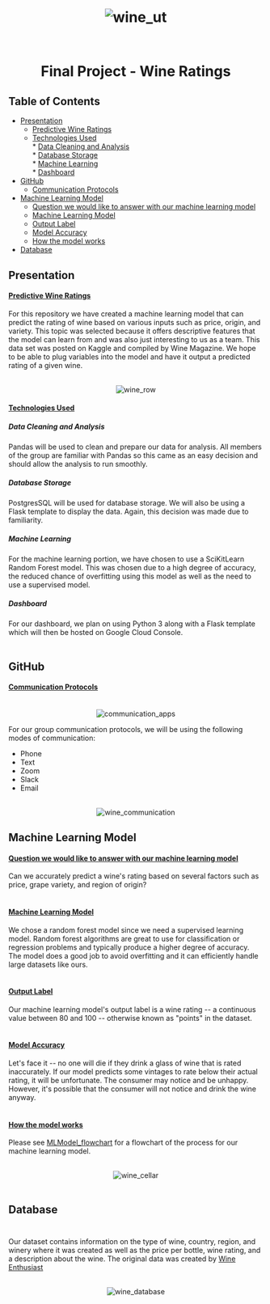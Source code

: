 <div align="center">
  
  # ![wine_ut](wine_ut.png)<br><br> 
  
</div>
<div align="center">

# Final Project - Wine Ratings
</div>
                          

## Table of Contents
* [Presentation](#Presentation)<br>
    * [Predictive Wine Ratings](#Predictive-Wine-Ratings)<br>
    * [Technologies Used](#Technologies-Used)<br>
          *  [Data Cleaning and Analysis](#Data-Cleaning-And-Analysis)<br>
          *  [Database Storage](#Database-Storage)<br>
          *  [Machine Learning](#Machine-Learning)<br>
          *  [Dashboard](#Dashboard)<br>
* [GitHub](#GitHub)<br>
    * [Communication Protocols](#Communication-Protocols)<br>
* [Machine Learning Model](#Machine-Learning-Model)<br>
    * [Question we would like to answer with our machine learning model](#Question-we-would-like-to-answer-with-our-machine-learning-model)<br>
    * [Machine Learning Model](#Machine-Learning-Model)<br>
    * [Output Label](#Output-Label)<br>
    * [Model Accuracy](#Model-Accuracy)<br>
    * [How the model works](#How-the-model-works)<br>
* [Database](#Database)

## Presentation

#### <ins><b>Predictive Wine Ratings</ins></b><br> ####
For this repository we have created a machine learning model that can predict the rating of wine based on various inputs such as price, origin, and variety. This topic was selected because it offers descriptive features that the model can learn from and was also just interesting to us as a team. This data set was posted on Kaggle and compiled by Wine Magazine. We hope to be able to plug variables into the model and have it output a predicted rating of a given wine.<br><br>

<div align="center">
  
  ![wine_row](wine_row.png)
  
</div>

#### <ins><b>Technologies Used</ins></b><br> ####

##### <b>Data Cleaning and Analysis</b><br> #####
Pandas will be used to clean and prepare our data for analysis. All members of the group are familiar with Pandas so this came as an easy decision and should allow the analysis to run smoothly.<br>
##### <b>Database Storage</b><br> #####
PostgresSQL will be used for database storage. We will also be using a Flask template to display the data. Again, this decision was made due to familiarity.<br>
##### <b>Machine Learning</b><br> #####
For the machine learning portion, we have chosen to use a SciKitLearn Random Forest model. This was chosen due to a high degree of accuracy, the reduced chance of overfitting using this model as well as the need to use a supervised model.<br>
##### <b>Dashboard</b><br> #####
For our dashboard, we plan on using Python 3 along with a Flask template which will then be hosted on Google Cloud Console.<br><br>



## GitHub
#### <ins><b>Communication Protocols</ins></b><br><br> ####
<div align="center">
  
![communication_apps](communication_apps.png)

 </div>


For our group communication protocols, we will be using the following modes of communication:<br>
* Phone<br>
* Text<br>
* Zoom<br>
* Slack<br>
* Email<br><br>
<div align="center">
  
![wine_communication](wine_communication.png)

</div>


## Machine Learning Model

#### <ins><b>Question we would like to answer with our machine learning model</ins></b><br> ####
Can we accurately predict a wine's rating based on several factors such as price, grape variety, and region of origin?<br><br>
#### <ins><b>Machine Learning Model</ins></b><br> ####
We chose a random forest model since we need a supervised learning model. Random forest algorithms are great to use for classification or regression problems and typically produce a higher degree of accuracy. The model does a good job to avoid overfitting and it can efficiently handle large datasets like ours.<br><br>
#### <ins><b>Output Label</ins></b><br> ####
Our machine learning model's output label is a wine rating -- a continuous value between 80 and 100 -- otherwise known as "points" in the dataset.<br><br> 
#### <ins><b>Model Accuracy</ins></b><br> ####
Let's face it -- no one will die if they drink a glass of wine that is rated inaccurately. If our model predicts some vintages to rate below their actual rating, it will be unfortunate. The consumer may notice and be unhappy. However, it's possible that the consumer will not notice and drink the wine anyway.<br><br> 
#### <ins><b>How the model works</ins></b><br> ####
Please see [MLModel_flowchart](https://github.com/whitneyshine/austin_project/blob/main/MLModel_flowchart.png) for a flowchart of the process for our machine learning model.<br><br>
<div align="center">
  
![wine_cellar](wine_cellar.png)<br><br>

</div>



## Database<br><br>

Our dataset contains information on the type of wine, country, region, and winery where it was created as well as the price per bottle, wine rating, and a description about the wine.  The original data was created by [Wine Enthusiast](https://www.winemag.com/ratings/?utm_source=wineenthusiast.com&utm_medium=affiliate&utm_content=topnav)<br><br>
<div align="center">
  
![wine_database](wine_database.png)

</div>


